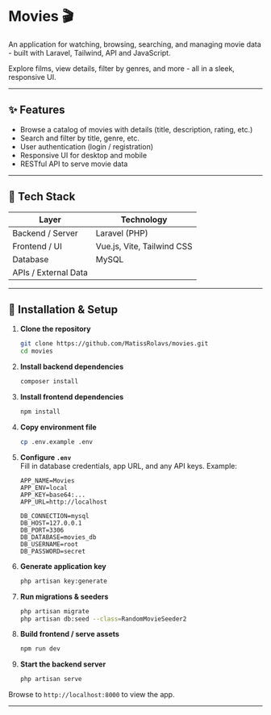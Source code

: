 # Movies 🎬

An application for watching, browsing, searching, and managing movie data - built with Laravel, Tailwind, API and JavaScript.  

Explore films, view details, filter by genres, and more - all in a sleek, responsive UI.

---

## ✨ Features

- Browse a catalog of movies with details (title, description, rating, etc.)  
- Search and filter by title, genre, etc.   
- User authentication (login / registration)    
- Responsive UI for desktop and mobile  
- RESTful API to serve movie data  

---

## 🧰 Tech Stack

| Layer | Technology |
|---|---|
| Backend / Server | Laravel (PHP) |
| Frontend / UI | Vue.js, Vite, Tailwind CSS |
| Database | MySQL |
| APIs / External Data |

---

## 🚀 Installation & Setup

1. **Clone the repository**  
    ```bash
    git clone https://github.com/MatissRolavs/movies.git
    cd movies
    ```

2. **Install backend dependencies**  
    ```bash
    composer install
    ```

3. **Install frontend dependencies**  
    ```bash
    npm install
    ```

4. **Copy environment file**  
    ```bash
    cp .env.example .env
    ```

5. **Configure `.env`**  
    Fill in database credentials, app URL, and any API keys. Example:
    ```text
    APP_NAME=Movies
    APP_ENV=local
    APP_KEY=base64:...
    APP_URL=http://localhost

    DB_CONNECTION=mysql
    DB_HOST=127.0.0.1
    DB_PORT=3306
    DB_DATABASE=movies_db
    DB_USERNAME=root
    DB_PASSWORD=secret
    ```

6. **Generate application key**  
    ```bash
    php artisan key:generate
    ```

7. **Run migrations & seeders**  
    ```bash
    php artisan migrate
    php artisan db:seed --class=RandomMovieSeeder2
    ```

8. **Build frontend / serve assets**  
    ```bash
    npm run dev
    ```

9. **Start the backend server**  
    ```bash
    php artisan serve
    ```

Browse to `http://localhost:8000` to view the app.

---
